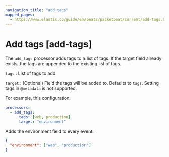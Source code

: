 ```yaml
---
navigation_title: "add_tags"
mapped_pages:
  - https://www.elastic.co/guide/en/beats/packetbeat/current/add-tags.html
---
```


# Add tags [add-tags]


The `add_tags` processor adds tags to a list of tags. If the target field already exists, the tags are appended to the existing list of tags.

`tags`
:   List of tags to add.

`target`
:   (Optional) Field the tags will be added to. Defaults to `tags`. Setting tags in `@metadata` is not supported.

For example, this configuration:

```yaml
processors:
  - add_tags:
      tags: [web, production]
      target: "environment"
```

Adds the environment field to every event:

```json
{
  "environment": ["web", "production"]
}
```

